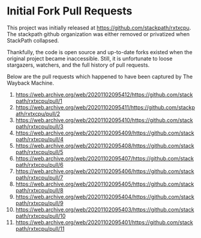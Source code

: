 # Initial Fork Pull Requests

This project was initially released at https://github.com/stackpath/rxtxcpu. The stackpath github organization was either removed or privatized when StackPath collapsed.

Thankfully, the code is open source and up-to-date forks existed when the original project became inaccessible. Still, it is unfortunate to loose stargazers, watchers, and the full history of pull requests.

Below are the pull requests which happened to have been captured by The Wayback Machine.

1. https://web.archive.org/web/20201102095412/https://github.com/stackpath/rxtxcpu/pull/1
2. https://web.archive.org/web/20201102095411/https://github.com/stackpath/rxtxcpu/pull/2
3. https://web.archive.org/web/20201102095410/https://github.com/stackpath/rxtxcpu/pull/3
4. https://web.archive.org/web/20201102095409/https://github.com/stackpath/rxtxcpu/pull/4
5. https://web.archive.org/web/20201102095408/https://github.com/stackpath/rxtxcpu/pull/5
6. https://web.archive.org/web/20201102095407/https://github.com/stackpath/rxtxcpu/pull/6
7. https://web.archive.org/web/20201102095406/https://github.com/stackpath/rxtxcpu/pull/7
8. https://web.archive.org/web/20201102095405/https://github.com/stackpath/rxtxcpu/pull/8
9. https://web.archive.org/web/20201102095404/https://github.com/stackpath/rxtxcpu/pull/9
10. https://web.archive.org/web/20201102095403/https://github.com/stackpath/rxtxcpu/pull/10
11. https://web.archive.org/web/20201102095401/https://github.com/stackpath/rxtxcpu/pull/11
